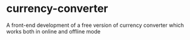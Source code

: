 # currency-converter
A front-end development of a free version of currency converter which works both in online and offline mode
